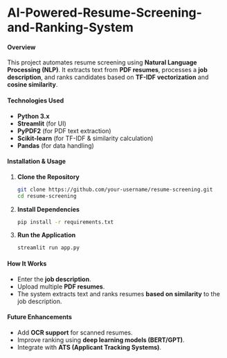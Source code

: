 # AI-Powered-Resume-Screening-and-Ranking-System

#### **Overview**  
This project automates resume screening using **Natural Language Processing (NLP)**. It extracts text from **PDF resumes**, processes a **job description**, and ranks candidates based on **TF-IDF vectorization** and **cosine similarity**.  

#### **Technologies Used**  
- **Python 3.x**  
- **Streamlit** (for UI)  
- **PyPDF2** (for PDF text extraction)  
- **Scikit-learn** (for TF-IDF & similarity calculation)  
- **Pandas** (for data handling)  

#### **Installation & Usage**  

1. **Clone the Repository**  
   ```bash
   git clone https://github.com/your-username/resume-screening.git  
   cd resume-screening  
   ```  

2. **Install Dependencies**  
   ```bash
   pip install -r requirements.txt  
   ```  

3. **Run the Application**  
   ```bash
   streamlit run app.py  
   ```  

#### **How It Works**  
- Enter the **job description**.  
- Upload multiple **PDF resumes**.  
- The system extracts text and ranks resumes **based on similarity** to the job description.  

#### **Future Enhancements**  
- Add **OCR support** for scanned resumes.  
- Improve ranking using **deep learning models (BERT/GPT)**.  
- Integrate with **ATS (Applicant Tracking Systems)**.  

